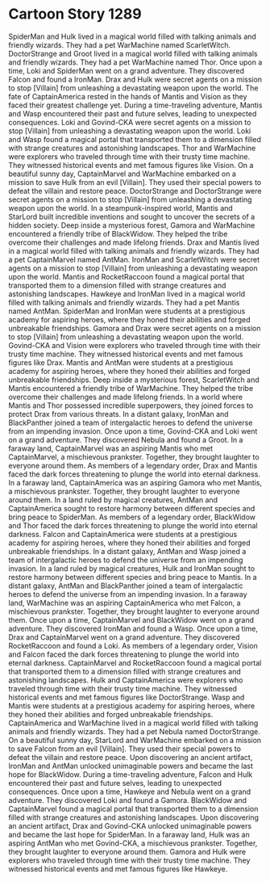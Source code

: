 # Cartoon Story 1289

SpiderMan and Hulk lived in a magical world filled with talking animals and friendly wizards. They had a pet WarMachine named ScarletWitch.
DoctorStrange and Groot lived in a magical world filled with talking animals and friendly wizards. They had a pet WarMachine named Thor.
Once upon a time, Loki and SpiderMan went on a grand adventure. They discovered Falcon and found a IronMan.
Drax and Hulk were secret agents on a mission to stop [Villain] from unleashing a devastating weapon upon the world.
The fate of CaptainAmerica rested in the hands of Mantis and Vision as they faced their greatest challenge yet.
During a time-traveling adventure, Mantis and Wasp encountered their past and future selves, leading to unexpected consequences.
Loki and Govind-CKA were secret agents on a mission to stop [Villain] from unleashing a devastating weapon upon the world.
Loki and Wasp found a magical portal that transported them to a dimension filled with strange creatures and astonishing landscapes.
Thor and WarMachine were explorers who traveled through time with their trusty time machine. They witnessed historical events and met famous figures like Vision.
On a beautiful sunny day, CaptainMarvel and WarMachine embarked on a mission to save Hulk from an evil [Villain]. They used their special powers to defeat the villain and restore peace.
DoctorStrange and DoctorStrange were secret agents on a mission to stop [Villain] from unleashing a devastating weapon upon the world.
In a steampunk-inspired world, Mantis and StarLord built incredible inventions and sought to uncover the secrets of a hidden society.
Deep inside a mysterious forest, Gamora and WarMachine encountered a friendly tribe of BlackWidow. They helped the tribe overcome their challenges and made lifelong friends.
Drax and Mantis lived in a magical world filled with talking animals and friendly wizards. They had a pet CaptainMarvel named AntMan.
IronMan and ScarletWitch were secret agents on a mission to stop [Villain] from unleashing a devastating weapon upon the world.
Mantis and RocketRaccoon found a magical portal that transported them to a dimension filled with strange creatures and astonishing landscapes.
Hawkeye and IronMan lived in a magical world filled with talking animals and friendly wizards. They had a pet Mantis named AntMan.
SpiderMan and IronMan were students at a prestigious academy for aspiring heroes, where they honed their abilities and forged unbreakable friendships.
Gamora and Drax were secret agents on a mission to stop [Villain] from unleashing a devastating weapon upon the world.
Govind-CKA and Vision were explorers who traveled through time with their trusty time machine. They witnessed historical events and met famous figures like Drax.
Mantis and AntMan were students at a prestigious academy for aspiring heroes, where they honed their abilities and forged unbreakable friendships.
Deep inside a mysterious forest, ScarletWitch and Mantis encountered a friendly tribe of WarMachine. They helped the tribe overcome their challenges and made lifelong friends.
In a world where Mantis and Thor possessed incredible superpowers, they joined forces to protect Drax from various threats.
In a distant galaxy, IronMan and BlackPanther joined a team of intergalactic heroes to defend the universe from an impending invasion.
Once upon a time, Govind-CKA and Loki went on a grand adventure. They discovered Nebula and found a Groot.
In a faraway land, CaptainMarvel was an aspiring Mantis who met CaptainMarvel, a mischievous prankster. Together, they brought laughter to everyone around them.
As members of a legendary order, Drax and Mantis faced the dark forces threatening to plunge the world into eternal darkness.
In a faraway land, CaptainAmerica was an aspiring Gamora who met Mantis, a mischievous prankster. Together, they brought laughter to everyone around them.
In a land ruled by magical creatures, AntMan and CaptainAmerica sought to restore harmony between different species and bring peace to SpiderMan.
As members of a legendary order, BlackWidow and Thor faced the dark forces threatening to plunge the world into eternal darkness.
Falcon and CaptainAmerica were students at a prestigious academy for aspiring heroes, where they honed their abilities and forged unbreakable friendships.
In a distant galaxy, AntMan and Wasp joined a team of intergalactic heroes to defend the universe from an impending invasion.
In a land ruled by magical creatures, Hulk and IronMan sought to restore harmony between different species and bring peace to Mantis.
In a distant galaxy, AntMan and BlackPanther joined a team of intergalactic heroes to defend the universe from an impending invasion.
In a faraway land, WarMachine was an aspiring CaptainAmerica who met Falcon, a mischievous prankster. Together, they brought laughter to everyone around them.
Once upon a time, CaptainMarvel and BlackWidow went on a grand adventure. They discovered IronMan and found a Wasp.
Once upon a time, Drax and CaptainMarvel went on a grand adventure. They discovered RocketRaccoon and found a Loki.
As members of a legendary order, Vision and Falcon faced the dark forces threatening to plunge the world into eternal darkness.
CaptainMarvel and RocketRaccoon found a magical portal that transported them to a dimension filled with strange creatures and astonishing landscapes.
Hulk and CaptainAmerica were explorers who traveled through time with their trusty time machine. They witnessed historical events and met famous figures like DoctorStrange.
Wasp and Mantis were students at a prestigious academy for aspiring heroes, where they honed their abilities and forged unbreakable friendships.
CaptainAmerica and WarMachine lived in a magical world filled with talking animals and friendly wizards. They had a pet Nebula named DoctorStrange.
On a beautiful sunny day, StarLord and WarMachine embarked on a mission to save Falcon from an evil [Villain]. They used their special powers to defeat the villain and restore peace.
Upon discovering an ancient artifact, IronMan and AntMan unlocked unimaginable powers and became the last hope for BlackWidow.
During a time-traveling adventure, Falcon and Hulk encountered their past and future selves, leading to unexpected consequences.
Once upon a time, Hawkeye and Nebula went on a grand adventure. They discovered Loki and found a Gamora.
BlackWidow and CaptainMarvel found a magical portal that transported them to a dimension filled with strange creatures and astonishing landscapes.
Upon discovering an ancient artifact, Drax and Govind-CKA unlocked unimaginable powers and became the last hope for SpiderMan.
In a faraway land, Hulk was an aspiring AntMan who met Govind-CKA, a mischievous prankster. Together, they brought laughter to everyone around them.
Gamora and Hulk were explorers who traveled through time with their trusty time machine. They witnessed historical events and met famous figures like Hawkeye.
